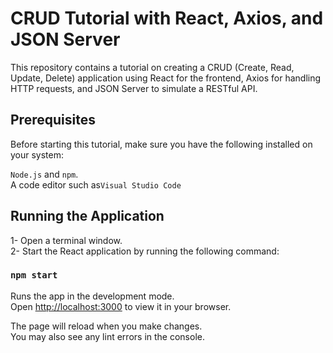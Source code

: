 # CRUD Tutorial with React, Axios, and JSON Server
This repository contains a tutorial on creating a CRUD (Create, Read, Update, Delete) application using React for the frontend, Axios for handling HTTP requests, and JSON Server to simulate a RESTful API. 

## Prerequisites
Before starting this tutorial, make sure you have the following installed on your system:

`Node.js` and `npm`.\
A code editor such as`Visual Studio Code`

## Running the Application

1- Open a terminal window.\
2- Start the React application by running the following command:
### `npm start`

Runs the app in the development mode.\
Open [http://localhost:3000](http://localhost:3000) to view it in your browser.

The page will reload when you make changes.\
You may also see any lint errors in the console.

